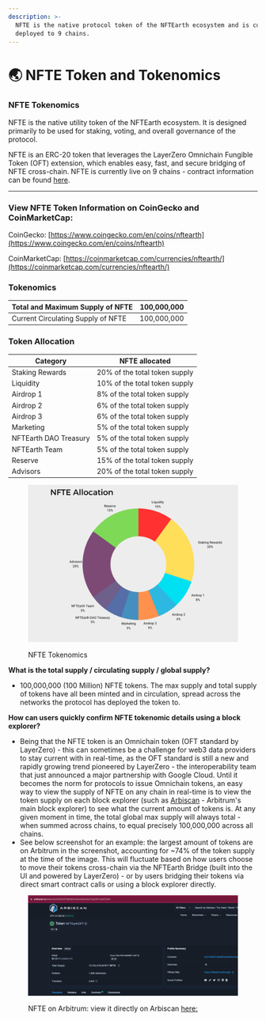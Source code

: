 ```yaml
---
description: >-
  NFTE is the native protocol token of the NFTEarth ecosystem and is currently
  deployed to 9 chains.
---
```


# 🌏 NFTE Token and Tokenomics

### NFTE Tokenomics

NFTE is the native utility token of the NFTEarth ecosystem. It is designed primarily to be used for staking, voting, and overall governance of the protocol.

NFTE is an ERC-20 token that leverages the LayerZero Omnichain Fungible Token (OFT) extension, which enables easy, fast, and secure bridging of NFTE cross-chain. NFTE is currently live on 9 chains - contract information can be found [here](../developers/contract-addresses.md).

***

### View NFTE Token Information on CoinGecko and CoinMarketCap:

CoinGecko: [https://www.coingecko.com/en/coins/nftearth](https://www.coingecko.com/en/coins/nftearth)

CoinMarketCap: [https://coinmarketcap.com/currencies/nftearth/](https://coinmarketcap.com/currencies/nftearth/)

### Tokenomics

| Total and Maximum Supply of NFTE   | 100,000,000 |
| ---------------------------------- | ----------- |
| Current Circulating Supply of NFTE | 100,000,000 |

### Token Allocation

| Category              | NFTE allocated                |
| --------------------- | ----------------------------- |
| Staking Rewards       | 20% of the total token supply |
| Liquidity             | 10% of the total token supply |
| Airdrop 1             | 8% of the total token supply  |
| Airdrop 2             | 6% of the total token supply  |
| Airdrop 3             | 6% of the total token supply  |
| Marketing             | 5% of the total token supply  |
| NFTEarth DAO Treasury | 5% of the total token supply  |
| NFTEarth Team         | 5% of the total token supply  |
| Reserve               | 15% of the total token supply |
| Advisors              | 20% of the total token supply |

<figure><img src="../.gitbook/assets/NFTE Tokenomics.png" alt=""><figcaption><p>NFTE Tokenomics</p></figcaption></figure>

**What is the total supply / circulating supply / global supply?**&#x20;

* 100,000,000 (100 Million) NFTE tokens. The max supply and total supply of tokens have all been minted and in circulation, spread across the networks the protocol has deployed the token to.

**How can users quickly confirm NFTE tokenomic details using a block explorer?**

* Being that the NFTE token is an Omnichain token (OFT standard by LayerZero) - this can sometimes be a challenge for web3 data providers to stay current with in real-time, as the OFT standard is still a new and rapidly growing trend pioneered by LayerZero - the interoperability team that just announced a major partnership with Google Cloud. Until it becomes the norm for protocols to issue Omnichain tokens, an easy way to view the supply of NFTE on any chain in real-time is to view the token supply on each block explorer (such as [Arbiscan](https://arbiscan.io/token/0x51b902f19a56f0c8e409a34a215ad2673edf3284) - Arbitrum's main block explorer) to see what the current amount of tokens is. At any given moment in time, the total global max supply will always total - when summed across chains, to equal precisely 100,000,000 across all chains.&#x20;
* See below screenshot for an example: the largest amount of tokens are on Arbitrum in the screenshot, accounting for \~74% of the token supply at the time of the image. This will fluctuate based on how users choose to move their tokens cross-chain via the NFTEarth Bridge (built into the UI and powered by LayerZero) - or by users bridging their tokens via direct smart contract calls or using a block explorer directly.

<figure><img src="../.gitbook/assets/Arbiscan_NFTe.png" alt=""><figcaption><p>NFTE on Arbitrum: view it directly on Arbiscan <a href="https://arbiscan.io/token/0x51b902f19a56f0c8e409a34a215ad2673edf3284">here: </a></p></figcaption></figure>
